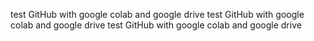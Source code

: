 test GitHub with google colab and google drive
test GitHub with google colab and google drive
test GitHub with google colab and google drive
